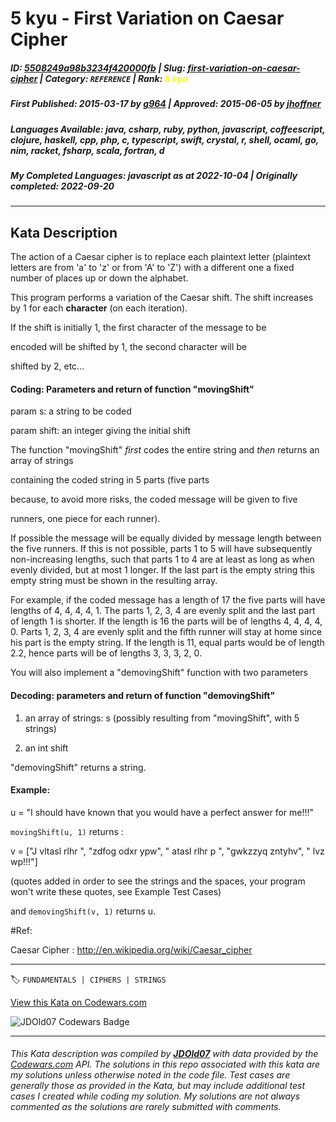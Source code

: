 # 5 kyu - First Variation on Caesar Cipher

##### **ID**: [5508249a98b3234f420000fb](https://www.codewars.com/kata/5508249a98b3234f420000fb) | **Slug**: [first-variation-on-caesar-cipher](https://www.codewars.com/kata/5508249a98b3234f420000fb) | **Category**: `REFERENCE` | **Rank**: <span style="color:yellow">5 kyu</span>

##### **First Published**: 2015-03-17 ***by*** [g964](https://www.codewars.com/users/g964) | **Approved**: 2015-06-05 ***by*** [jhoffner](https://www.codewars.com/users/jhoffner)

##### **Languages Available**: java, csharp, ruby, python, javascript, coffeescript, clojure, haskell, cpp, php, c, typescript, swift, crystal, r, shell, ocaml, go, nim, racket, fsharp, scala, fortran, d

##### **My Completed Languages**: javascript ***as at*** 2022-10-04 | **Originally completed**: 2022-09-20

---

## Kata Description


The action of a Caesar cipher is to replace each plaintext letter (plaintext letters are from 'a' to 'z' or from 'A' to 'Z') with a different one a fixed number of places up or down the alphabet.



This program performs a variation of the Caesar shift. The shift increases by 1 for each **character** (on each iteration).



If the shift is initially 1, the first character of the message to be

encoded will be shifted by 1, the second character will be

shifted by 2, etc...



#### Coding: Parameters and return of function "movingShift"



param s: a string to be coded



param shift: an integer giving the initial shift



The function "movingShift" *first* codes the entire string and *then* returns an array of strings 

containing the coded string in 5 parts (five parts

because, to avoid more risks, the coded message will be given to five

runners, one piece for each runner). 



If possible the message will be equally divided by message length between the five runners. If this is not possible, parts 1 to 5 will have subsequently non-increasing lengths, such that parts 1 to 4 are at least as long as when evenly divided, but at most 1 longer. If the last part is the empty string this empty string must be shown in the resulting array.



For example, if the coded message has a length of 17 the five parts will have lengths of 4, 4, 4, 4, 1. The parts 1, 2, 3, 4 are evenly split and the last part of length 1 is shorter. If the length is 16 the parts will be of lengths 4, 4, 4, 4, 0. Parts 1, 2, 3, 4 are evenly split and the fifth runner will stay at home since his part is the empty string. If the length is 11, equal parts would be of length 2.2, hence parts will be of lengths 3, 3, 3, 2, 0.



You will also implement a "demovingShift" function with two parameters 



#### Decoding: parameters and return of function "demovingShift"



1) an array of strings: s (possibly resulting from "movingShift", with 5 strings)



2) an int shift



"demovingShift" returns a string.



#### Example: 



u = "I should have known that you would have a perfect answer for me!!!"



`movingShift(u, 1)` returns : 



v = ["J vltasl rlhr ", "zdfog odxr ypw", " atasl rlhr p ", "gwkzzyq zntyhv", " lvz wp!!!"]



(quotes added in order to see the strings and the spaces, your program won't write these quotes, see Example Test Cases)



and `demovingShift(v, 1)` returns u.

#Ref:



Caesar Cipher : http://en.wikipedia.org/wiki/Caesar_cipher



---


🏷 `FUNDAMENTALS | CIPHERS | STRINGS`


[View this Kata on Codewars.com](https://www.codewars.com/kata/5508249a98b3234f420000fb)

![](https://www.codewars.com/users/jdold07/badges/large "JDOld07 Codewars Badge")

---

###### *This Kata description was compiled by [**JDOld07**](https://tpstech.dev) with data provided by the [Codewars.com](https://www.codewars.com) API.  The solutions in this repo associated with this kata are my solutions unless otherwise noted in the code file.  Test cases are generally those as provided in the Kata, but may include additional test cases I created while coding my solution.  My solutions are not always commented as the solutions are rarely submitted with comments.*
